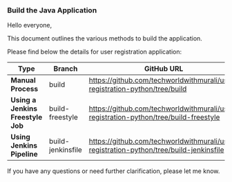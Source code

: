 ### Build the Java Application

Hello everyone,

This document outlines the various methods to build the application.

Please find below the details for user registration application:

| Type                          | Branch                                | GitHub URL                       |
|-------------------------------|---------------------------------------|----------------------------------|
| **Manual Process**                | build               | https://github.com/techworldwithmurali/user-registration-python/tree/build |
| **Using a Jenkins Freestyle Job** | build-freestyle           | https://github.com/techworldwithmurali/user-registration-python/tree/build-freestyle |
| **Using Jenkins Pipeline**        | build-jenkinsfile | https://github.com/techworldwithmurali/user-registration-python/tree/build-jenkinsfile |

If you have any questions or need further clarification, please let me know.

